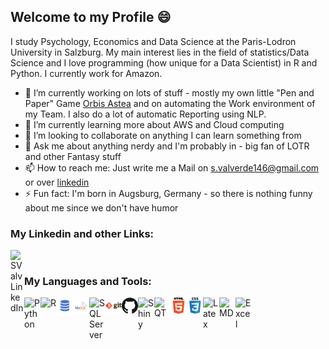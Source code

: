 ## Welcome to my Profile 😄

I study Psychology, Economics and Data Science at the Paris-Lodron University in Salzburg. My main interest lies in the field of statistics/Data Science and I love programming (how unique for a Data Scientist) in R and Python. I currently work for Amazon.

- 🔭 I’m currently working on lots of stuff - mostly my own little "Pen and Paper" Game [Orbis Astea](https://svalv.github.io/Orbis/index.html) and on automating the Work environment of my Team. I also do a lot of automatic Reporting using NLP.
- 🌱 I’m currently learning more about AWS and Cloud computing 
- 👯 I’m looking to collaborate on anything I can learn something from
- 💬 Ask me about anything nerdy and I'm probably in - big fan of LOTR and other Fantasy stuff
- 📫 How to reach me: Just write me a Mail on s.valverde146@gmail.com or over [linkedin][linkedin]
- ⚡ Fun fact: I'm born in Augsburg, Germany - so there is nothing funny about me since we don't have humor

### My Linkedin and other Links:

[<img align="left" alt="SValvLinkedIn" width="22px" src="https://cdn.jsdelivr.net/npm/simple-icons@v3/icons/linkedin.svg" />][linkedin]

<br />

### My Languages and Tools:

<img align="left" alt="Python" width="26px" src="https://upload.wikimedia.org/wikipedia/commons/c/c3/Python-logo-notext.svg" />
<img align="left" alt="R" width="26px" src="https://upload.wikimedia.org/wikipedia/commons/archive/1/1b/20150904192833%21R_logo.svg" />
<img align="left" alt="SQL" width="26px" src="https://raw.githubusercontent.com/github/explore/80688e429a7d4ef2fca1e82350fe8e3517d3494d/topics/sql/sql.png" />
<img align="left" alt="MySQL" width="26px" src="https://raw.githubusercontent.com/github/explore/80688e429a7d4ef2fca1e82350fe8e3517d3494d/topics/mysql/mysql.png" />
<img align="left" alt="SQLServer" width="26px" src="https://upload.wikimedia.org/wikipedia/de/8/8c/Microsoft_SQL_Server_Logo.svg" />
<img align="left" alt="Git" width="26px" src="https://raw.githubusercontent.com/github/explore/80688e429a7d4ef2fca1e82350fe8e3517d3494d/topics/git/git.png" />
<img align="left" alt="GitHub" width="26px" src="https://raw.githubusercontent.com/github/explore/78df643247d429f6cc873026c0622819ad797942/topics/github/github.png" />
<img align="left" alt="Shiny" width="26px" src="https://i0.wp.com/www.jumpingrivers.com/wp-content/uploads/2019/02/small-RStudio-logos-Shiny.jpg?w=578&ssl=1" />
<img align="left" alt="QT" width="26px" src="https://upload.wikimedia.org/wikipedia/commons/0/0b/Qt_logo_2016.svg" />
<img align="left" alt="HTML5" width="26px" src="https://raw.githubusercontent.com/github/explore/80688e429a7d4ef2fca1e82350fe8e3517d3494d/topics/html/html.png" />
<img align="left" alt="CSS3" width="26px" src="https://raw.githubusercontent.com/github/explore/80688e429a7d4ef2fca1e82350fe8e3517d3494d/topics/css/css.png" />
<img align="left" alt="Latex" width="26px" src="https://upload.wikimedia.org/wikipedia/commons/9/92/LaTeX_logo.svg" />
<img align="left" alt="MD" width="26px" src="https://upload.wikimedia.org/wikipedia/commons/4/48/Markdown-mark.svg" />
<img align="left" alt="Excel" width="26px" src="https://upload.wikimedia.org/wikipedia/commons/3/34/Microsoft_Office_Excel_%282019%E2%80%93present%29.svg" />


</details>

[linkedin]: https://www.linkedin.com/in/simon-valverde-6b5529206/
